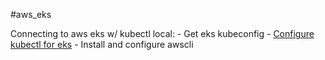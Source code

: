 #aws_eks

Connecting to aws eks w/ kubectl local:
    - Get eks kubeconfig
    - [Configure kubectl for eks](https://docs.aws.amazon.com/eks/latest/userguide/configure-kubectl.html)
    - Install and configure awscli
